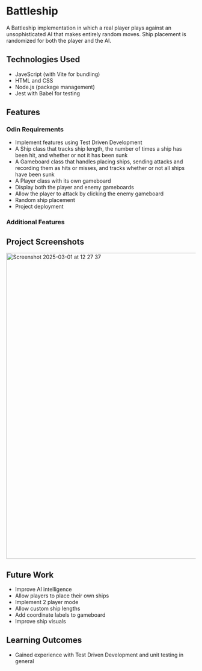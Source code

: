 # Battleship
A Battleship implementation in which a real player plays against an unsophisticated AI that makes entirely random moves. Ship placement is randomized for both the player and the AI.

## Technologies Used
- JaveScript (with Vite for bundling)
- HTML and CSS
- Node.js (package management)
- Jest with Babel for testing

## Features
### Odin Requirements
- Implement features using Test Driven Development
- A Ship class that tracks ship length, the number of times a ship has been hit, and whether or not it has been sunk
- A Gameboard class that handles placing ships, sending attacks and recording them as hits or misses, and tracks whether or not all ships have been sunk
- A Player class with its own gameboard
- Display both the player and enemy gameboards
- Allow the player to attack by clicking the enemy gameboard
- Random ship placement
- Project deployment

### Additional Features

## Project Screenshots
<img width="812" alt="Screenshot 2025-03-01 at 12 27 37" src="https://github.com/user-attachments/assets/d0b1d46b-ad01-4cb0-9efa-ae4847159b84" />


## Future Work
- Improve AI intelligence
- Allow players to place their own ships
- Implement 2 player mode
- Allow custom ship lengths
- Add coordinate labels to gameboard
- Improve ship visuals

## Learning Outcomes
- Gained experience with Test Driven Development and unit testing in general
